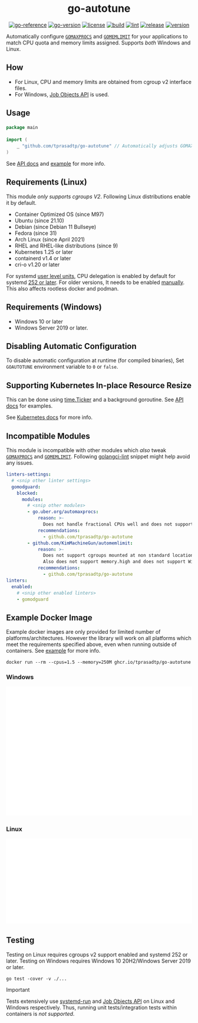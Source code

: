 <div align="center">

# go-autotune

[![go-reference](https://img.shields.io/badge/godoc-reference-5272b4?labelColor=3a3a3a&logo=go&logoColor=959da5)](https://pkg.go.dev/github.com/tprasadtp/go-autotune)
[![go-version](https://img.shields.io/github/go-mod/go-version/tprasadtp/go-autotune?labelColor=3a3a3a&color=00758D&label=go&logo=go&logoColor=959da5)](https://github.com/tprasadtp/go-autotune/blob/master/go.mod)
[![license](https://img.shields.io/github/license/tprasadtp/go-autotune?labelColor=3a3a3a&color=00ADD8&logo=github&logoColor=959da5)](https://github.com/tprasadtp/go-autotune/blob/master/LICENSE)
[![build](https://github.com/tprasadtp/go-autotune/actions/workflows/build.yml/badge.svg)](https://github.com/tprasadtp/go-autotune/actions/workflows/build.yml)
[![lint](https://github.com/tprasadtp/go-autotune/actions/workflows/lint.yml/badge.svg)](https://github.com/tprasadtp/go-autotune/actions/workflows/lint.yml)
[![release](https://github.com/tprasadtp/go-autotune/actions/workflows/release.yml/badge.svg)](https://github.com/tprasadtp/go-autotune/actions/workflows/release.yml)
[![version](https://img.shields.io/github/v/tag/tprasadtp/go-autotune?label=version&sort=semver&labelColor=3a3a3a&color=CE3262&logo=semver&logoColor=959da5)](https://github.com/tprasadtp/go-autotune/releases)

</div>

Automatically configure [`GOMAXPROCS`][GOMAXPROCS] and [`GOMEMLIMIT`][GOMEMLIMIT]
for your applications to match CPU quota and memory limits assigned.
Supports _both_ Windows and Linux.

## How

- For Linux, CPU and memory limits are obtained from cgroup v2 interface files.
- For Windows, [Job Objects API] is used.

## Usage

```go
package main

import (
	_ "github.com/tprasadtp/go-autotune" // Automatically adjusts GOMAXPROCS & GOMEMLIMIT
)
```

See [API docs] and [example](./example/README.md) for more info.

## Requirements (Linux)

This module _only supports cgroups V2_. Following Linux distributions enable it by default.

- Container Optimized OS (since M97)
- Ubuntu (since 21.10)
- Debian (since Debian 11 Bullseye)
- Fedora (since 31)
- Arch Linux (since April 2021)
- RHEL and RHEL-like distributions (since 9)
- Kubernetes 1.25 or later
- containerd v1.4 or later
- cri-o v1.20 or later

For systemd [user level units](https://wiki.archlinux.org/title/systemd/User),
CPU delegation is enabled by default for systemd [252 or later][b8df7f8].
For older versions, It needs to be enabled [manually][enable-cpu-delegation].
This also affects rootless docker and podman.

## Requirements (Windows)

- Windows 10 or later
- Windows Server 2019 or later.

## Disabling Automatic Configuration

To disable automatic configuration at runtime (for compiled binaries),
Set `GOAUTOTUNE` environment variable to `0` or `false`.

## Supporting Kubernetes In-place Resource Resize

This can be done using [time.Ticker](https://pkg.go.dev/time#Ticker)
and a background goroutine. See [API docs] for examples.

See [Kubernetes docs][k8s-resize-docs] for more info.

## Incompatible Modules

This module is incompatible with other modules which _also_ tweak [`GOMAXPROCS`][GOMAXPROCS]
and [`GOMEMLIMIT`][GOMEMLIMIT]. Following [golangci-lint] snippet might help avoid any
issues.

```yml
linters-settings:
  # <snip other linter settings>
  gomodguard:
    blocked:
      modules:
        # <snip other modules>
        - go.uber.org/automaxprocs:
            reason: >-
              Does not handle fractional CPUs well and does not support Windows.
            recommendations:
              - github.com/tprasadtp/go-autotune
        - github.com/KimMachineGun/automemlimit:
            reason: >-
              Does not support cgroups mounted at non standard location.
              Also does not support memory.high and does not support Windows.
            recommendations:
              - github.com/tprasadtp/go-autotune
linters:
  enabled:
    # <snip other enabled linters>
    - gomodguard
```

## Example Docker Image

Example docker images are only provided for limited number of platforms/architectures.
However the library will work on all platforms which meet the requirements specified above,
even when running outside of containers. See [example](./example/README.md) for more info.

```console
docker run --rm --cpus=1.5 --memory=250M ghcr.io/tprasadtp/go-autotune
```

### Windows

![windows-docker](./example/screenshots/windows-docker.svg)

### Linux

![linux-docker](./example/screenshots/linux-docker.svg)

## Testing

Testing on Linux requires cgroups v2 support enabled and systemd 252 or later.
Testing on Windows requires Windows 10 20H2/Windows Server 2019 or later.

```console
go test -cover -v ./...
```

> [!IMPORTANT]
>
> Tests extensively use [systemd-run] and [Job Objects API] on Linux and Windows
> respectively. Thus, running unit tests/integration tests within containers is
> _not supported_.


[GOMEMLIMIT]: https://pkg.go.dev/runtime/debug#SetMemoryLimit
[GOMAXPROCS]: https://pkg.go.dev/runtime#GOMAXPROCS
[golangci-lint]: https://golangci-lint.run/
[b8df7f8]: https://github.com/systemd/systemd/pull/23887
[systemd-run]: https://www.freedesktop.org/software/systemd/man/latest/systemd-run.html
[Job Objects API]: https://learn.microsoft.com/en-us/windows/win32/procthread/job-objects
[enable-cpu-delegation]: https://github.com/systemd/systemd/issues/12362#issuecomment-485762928
[pkg-autotune]: https://https://pkg.go.dev/github.com/tprasadtp/go-autotune
[pkg-maxprocs]: https://https://pkg.go.dev/github.com/tprasadtp/go-autotune/maxprocs
[pkg-memlimit]: https://https://pkg.go.dev/github.com/tprasadtp/go-autotune/memlimit
[API docs]: https://pkg.go.dev/github.com/tprasadtp/go-autotune
[k8s-resize-docs]: https://kubernetes.io/docs/tasks/configure-pod-container/resize-container-resources/
[Windows container version compatibility]: https://learn.microsoft.com/en-us/virtualization/windowscontainers/deploy-containers/version-compatibility
